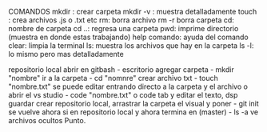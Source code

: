 COMANDOS
mkdir : crear carpeta
mkdir -v : muestra detalladamente
touch : crea archivos .js o .txt etc
rm: borra archivo
rm -r borra carpeta
cd: nombre de carpeta
cd ..: regresa una carpeta
pwd: imprime directorio (muestra en donde estas trabajando)
help comando: ayuda del comando
clear: limpia la terminal
ls: muestra los archivos que hay en la carpeta
ls -l: lo mismo pero mas detalladamente

repositorio local
abrir en gitbash - escritorio
agregar carpeta - mkdir "nombre"
ir a la carpeta - cd "nomnre"
crear archivo txt - touch "nombre.txt"
se puede editar entrando directo a la carpeta y el archivo 
o abrir el vs studio - code "nombre.txt" o code tab
y editar el texto, dsp guardar
crear repositorio local, arrastrar la carpeta el visual 
y poner - git init se vuelve ahora si en repositorio local
y ahora termina en (master) - ls -a ve archivos ocultos
Punto.


